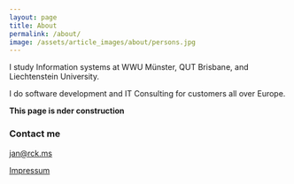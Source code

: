 ```yaml
---
layout: page
title: About
permalink: /about/
image: /assets/article_images/about/persons.jpg
---
```


I study Information systems at WWU Münster, QUT Brisbane, and Liechtenstein University.

I do software development and IT Consulting for customers all over Europe.


**This page is nder construction**

### Contact me

[jan@rck.ms](mailto:jan@rck.ms)

[Impressum](/impressum/)